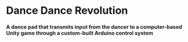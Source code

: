 # Dance Dance Revolution

#### A dance pad that transmits input from the dancer to a computer-based Unity game through a custom-built Arduino control system 
